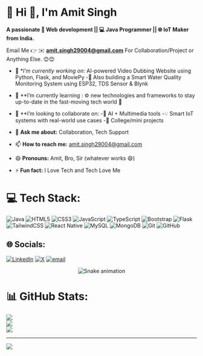  # 💫 Hi 👋, I'm Amit Singh
**A passionate 🧠 Web development ||  💻 Java Programmer ||  🌐 IoT Maker from India.**

Email Me 👉 ✉️ **amit.singh29004@gmail.com** For Collaboration/Project or Anything Else. 😊😊
- 🔭 **I’m currently working on:* AI-powered Video Dubbing Website using Python, Flask, and MoviePy
-📱 Also building a Smart Water Quality Monitoring System using ESP32, TDS Sensor & Blynk
- 👯 **I’m currently learning : ⚙️ new technologies and frameworks to stay up-to-date in the fast-moving tech world 🚀

- 👯 **I’m looking to collaborate on:
-🎥 AI + Multimedia tools
-💡 Smart IoT systems with real-world use cases
-🤝 College/mini projects

- 💬 **Ask me about:** Collaboration, Tech Support
- 📫 **How to reach me:** amit.singh29004@gmail.com
- 😄 **Pronouns:**  Amit, Bro, Sir (whatever works 😄)
- ⚡ **Fun fact:** I Love Tech and Tech Love Me


# 💻 Tech Stack:
![Java](https://img.shields.io/badge/java-%23ED8B00.svg?style=for-the-badge&logo=openjdk&logoColor=white) ![HTML5](https://img.shields.io/badge/html5-%23E34F26.svg?style=for-the-badge&logo=html5&logoColor=white) ![CSS3](https://img.shields.io/badge/css3-%231572B6.svg?style=for-the-badge&logo=css3&logoColor=white) ![JavaScript](https://img.shields.io/badge/javascript-%23323330.svg?style=for-the-badge&logo=javascript&logoColor=%23F7DF1E) ![TypeScript](https://img.shields.io/badge/typescript-%23007ACC.svg?style=for-the-badge&logo=typescript&logoColor=white) ![Bootstrap](https://img.shields.io/badge/bootstrap-%238511FA.svg?style=for-the-badge&logo=bootstrap&logoColor=white) ![Flask](https://img.shields.io/badge/flask-%23000.svg?style=for-the-badge&logo=flask&logoColor=white) ![TailwindCSS](https://img.shields.io/badge/tailwindcss-%2338B2AC.svg?style=for-the-badge&logo=tailwind-css&logoColor=white) ![React Native](https://img.shields.io/badge/react_native-%2320232a.svg?style=for-the-badge&logo=react&logoColor=%2361DAFB) ![MySQL](https://img.shields.io/badge/mysql-4479A1.svg?style=for-the-badge&logo=mysql&logoColor=white) ![MongoDB](https://img.shields.io/badge/MongoDB-%234ea94b.svg?style=for-the-badge&logo=mongodb&logoColor=white) ![Git](https://img.shields.io/badge/git-%23F05033.svg?style=for-the-badge&logo=git&logoColor=white) ![GitHub](https://img.shields.io/badge/github-%23121011.svg?style=for-the-badge&logo=github&logoColor=white)
## 🌐 Socials:
[![LinkedIn](https://img.shields.io/badge/LinkedIn-%230077B5.svg?logo=linkedin&logoColor=white)](https://linkedin.com/in/https://www.linkedin.com/in/amit-singh-a4b64a25b/) [![X](https://img.shields.io/badge/X-black.svg?logo=X&logoColor=white)](https://x.com/AmitSingh2904) [![email](https://img.shields.io/badge/Email-D14836?logo=gmail&logoColor=white)](mailto:amit.singh29004@gmail.com) 
<!-- Snake Game Repo View -->

<div align="center">
  <img src="https://profile-readme-generator.com/assets/snake.svg" alt="Snake animation" />
</div>


# 📊 GitHub Stats:
![](https://github-readme-stats.vercel.app/api?username=amitsingh2904&theme=dark&hide_border=false&include_all_commits=false&count_private=true)<br/>
![](https://nirzak-streak-stats.vercel.app/?user=amitsingh2904&theme=dark&hide_border=false)<br/>
![](https://github-readme-stats.vercel.app/api/top-langs/?username=amitsingh2904&theme=dark&hide_border=false&include_all_commits=false&count_private=true&layout=compact)

---
[![](https://visitcount.itsvg.in/api?id=amitsingh2904&icon=0&color=0)](https://visitcount.itsvg.in)

<!-- Proudly created with GPRM ( https://gprm.itsvg.in ) -->
